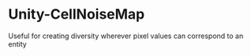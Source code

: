 # Unity-CellNoiseMap
Useful for creating diversity wherever pixel values can correspond to an entity
